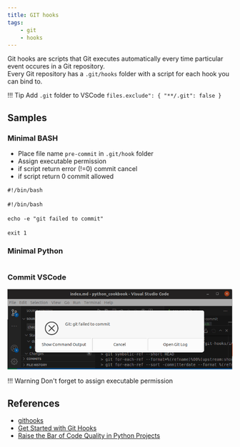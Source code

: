 ```yaml
---
title: GIT hooks
tags:
    - git
    - hooks
---
```

Git hooks are scripts that Git executes automatically every time particular event occures in a Git repository.  
Every Git repository has a `.git/hooks` folder with a script for each hook you can bind to.  


!!! Tip
    Add `.git`  folder to VSCode
    ```
    files.exclude": {
        "**/.git": false
    }
    ```


## Samples
### Minimal BASH
- Place file name `pre-commit` in `.git/hook` folder
- Assign executable permission
- if script return error (!=0) commit cancel
- if script return 0 commit allowed

```
#!/bin/bash

#!/bin/bash

echo -e "git failed to commit"

exit 1
```

### Minimal Python
```python

```

### Commit VSCode
![](/img/git_hook_vs_alert.png)

!!! Warning
    Don't forget to assign executable permission
## References
- [githooks](https://githooks.com/)
- [Get Started with Git Hooks](https://medium.com/@f3igao/get-started-with-git-hooks-5a489725c639)
- [Raise the Bar of Code Quality in Python Projects](https://levelup.gitconnected.com/raise-the-bar-of-code-quality-in-python-projects-7c49743f004f)